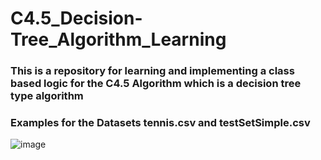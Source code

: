 # C4.5_Decision-Tree_Algorithm_Learning

###  This is a repository for learning and implementing a class based logic for the C4.5 Algorithm which is a decision tree type algorithm

### Examples for the Datasets **tennis.csv** and **testSetSimple.csv**

   ![image](https://user-images.githubusercontent.com/60535124/141502442-c970fb4a-b117-4d06-9cb6-bd8a0ae6732c.png)
